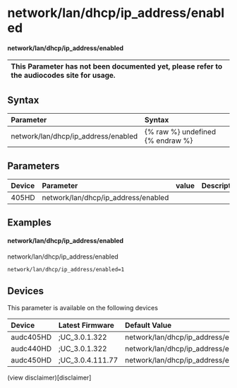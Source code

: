 ﻿---
description: network/lan/dhcp/ip_address/enabled
search: false
---

# network/lan/dhcp/ip_address/enabled

#### network/lan/dhcp/ip_address/enabled


| This Parameter has not been documented yet, please refer to the audiocodes site for usage.  |
| :--- |

## Syntax
| Parameter | Syntax |
| :--- | :--- |
|network/lan/dhcp/ip_address/enabled | {% raw %} undefined {% endraw %} |

## Parameters
|Device|Parameter|value|Description|
|:---|:---|:---|:---|
| 405HD | network/lan/dhcp/ip_address/enabled |  |  |

## Examples
#### network/lan/dhcp/ip_address/enabled

network/lan/dhcp/ip_address/enabled

```
network/lan/dhcp/ip_address/enabled=1
```

## Devices
This parameter is available on the following devices

| Device | Latest Firmware | Default Value |
|:---|:---|:---|
| audc405HD | ;UC_3.0.1.322 | network/lan/dhcp/ip_address/enabled=1 
| audc440HD | ;UC_3.0.1.322 | network/lan/dhcp/ip_address/enabled=1 
| audc450HD | ;UC_3.0.4.111.77 | network/lan/dhcp/ip_address/enabled=1 

(view disclaimer)[disclaimer]
